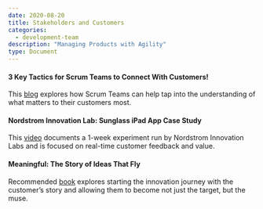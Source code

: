 ```yaml
---
date: 2020-08-20
title: Stakeholders and Customers
categories:
  - development-team
description: "Managing Products with Agility"
type: Document
---
```

#### 3 Key Tactics for Scrum Teams to Connect With Customers!
This [blog](https://www.scrum.org/resources/blog/3-key-tactics-scrum-teams-connect-customers) explores how Scrum Teams can help tap into the understanding of what matters to their customers most.

#### Nordstrom Innovation Lab: Sunglass iPad App Case Study
This [video](https://youtu.be/2NFH3VC6LNs) documents a 1-week experiment run by Nordstrom Innovation Labs and is focused on real-time customer feedback and value.


#### Meaningful: The Story of Ideas That Fly
Recommended [book](http://meaningfulbook.com/) explores starting the innovation journey with the customer’s story and allowing them to become not just the target, but the muse. 

